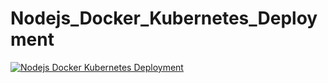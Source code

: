 # Nodejs_Docker_Kubernetes_Deployment

[![Nodejs Docker Kubernetes Deployment](https://img.youtube.com/vi/ASlu3NG7J5k/0.jpg)](https://www.youtube.com/watch?v=ASlu3NG7J5k)
